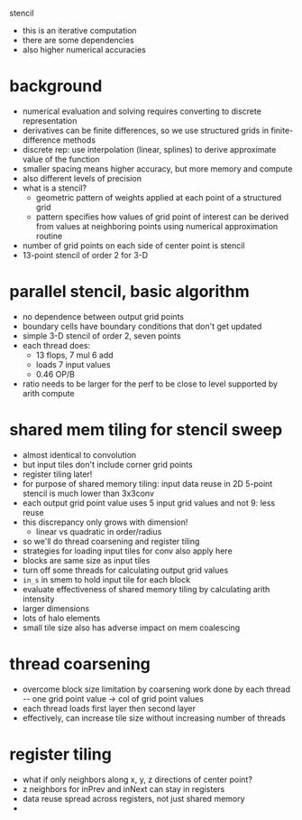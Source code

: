 stencil
- this is an iterative computation
- there are some dependencies
- also higher numerical accuracies
# background
- numerical evaluation and solving requires converting to discrete representation
- derivatives can be finite differences, so we use structured grids in finite-difference methods
- discrete rep: use interpolation (linear, splines) to derive approximate value of the function
- smaller spacing means higher accuracy, but more memory and compute
- also different levels of precision
- what is a stencil?
	- geometric pattern of weights applied at each point of a structured grid
	- pattern specifies how values of grid point of interest can be derived from values at neighboring points using numerical approximation routine
- number of grid points on each side of center point is stencil
- 13-point stencil of order 2 for 3-D
# parallel stencil, basic algorithm
- no dependence between output grid points
- boundary cells have boundary conditions that don't get updated
- simple 3-D stencil of order 2, seven points
- each thread does:
	- 13 flops, 7 mul 6 add
	- loads 7 input values
	- 0.46 OP/B
- ratio needs to be larger for the perf to be close to level supported by arith compute
# shared mem tiling for stencil sweep
- almost identical to convolution
- but input tiles don't include corner grid points
- register tiling later!
- for purpose of shared memory tiling: input data reuse in 2D 5-point stencil is much lower than 3x3conv
- each output grid point value uses 5 input grid values and not 9: less reuse
- this discrepancy only grows with dimension!
	- linear vs quadratic in order/radius
- so we'll do thread coarsening and register tiling
- strategies for loading input tiles for conv also apply here
- blocks are same size as input tiles
- turn off some threads for calculating output grid values
- `in_s` in smem to hold input tile for each block
- evaluate effectiveness of shared memory tiling by calculating arith intensity
- larger dimensions
- lots of halo elements
- small tile size also has adverse impact on mem coalescing
# thread coarsening
- overcome block size limitation by coarsening work done by each thread -- one grid point value -> col of grid point values
- each thread loads first layer then second layer
- effectively, can increase tile size without increasing number of threads
# register tiling
- what if only neighbors along x, y, z directions of center point?
- z neighbors for inPrev and inNext can stay in registers
- data reuse spread across registers, not just shared memory
- 